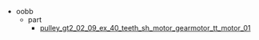 * oobb
  * part
    * [pulley_gt2_02_09_ex_40_teeth_sh_motor_gearmotor_tt_motor_01](oobb/part/pulley_gt2_02_09_ex_40_teeth_sh_motor_gearmotor_tt_motor_01)

